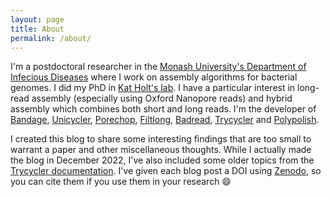 ```yaml
---
layout: page
title: About
permalink: /about/
---
```


I'm a postdoctoral researcher in the [Monash University's Department of Infecious Diseases](https://www.monash.edu/medicine/ccs/infectious-diseases/home) where I work on assembly algorithms for bacterial genomes. I did my PhD in [Kat Holt's lab](https://holtlab.net). I have a particular interest in long-read assembly (especially using Oxford Nanopore reads) and hybrid assembly which combines both short and long reads. I'm the developer of [Bandage](https://github.com/rrwick/Bandage), [Unicycler](https://github.com/rrwick/Unicycler), [Porechop](https://github.com/rrwick/Porechop), [Filtlong](https://github.com/rrwick/Filtlong), [Badread](https://github.com/rrwick/Badread), [Trycycler](https://github.com/rrwick/Trycycler) and [Polypolish](https://github.com/rrwick/Polypolish).

I created this blog to share some interesting findings that are too small to warrant a paper and other miscellaneous thoughts. While I actually made the blog in December 2022, I've also included some older topics from the [Trycycler documentation](https://github.com/rrwick/Trycycler/wiki). I've given each blog post a DOI using [Zenodo](https://zenodo.org), so you can cite them if you use them in your research :smile:
